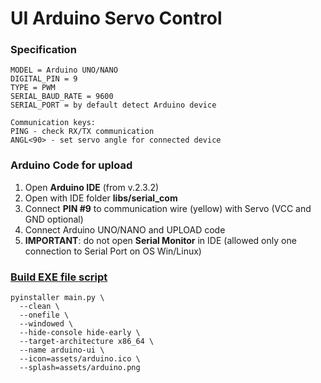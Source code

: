 # UI Arduino Servo Control

### Specification

```text
MODEL = Arduino UNO/NANO
DIGITAL_PIN = 9
TYPE = PWM
SERIAL_BAUD_RATE = 9600
SERIAL_PORT = by default detect Arduino device

Communication keys:
PING - check RX/TX communication
ANGL<90> - set servo angle for connected device
```

### Arduino Code for upload

1. Open **Arduino IDE** (from v.2.3.2)
2. Open with IDE folder **libs/serial_com**
3. Connect **PIN #9** to communication wire (yellow) with Servo (VCC and GND optional)
4. Connect Arduino UNO/NANO and UPLOAD code
5. **IMPORTANT**: do not open **Serial Monitor** in IDE (allowed only one connection to Serial Port on OS Win/Linux)

### [Build EXE file script](https://pyinstaller.org/en/stable/usage.html)

```shell
pyinstaller main.py \
  --clean \
  --onefile \
  --windowed \
  --hide-console hide-early \
  --target-architecture x86_64 \
  --name arduino-ui \
  --icon=assets/arduino.ico \
  --splash=assets/arduino.png    
```


